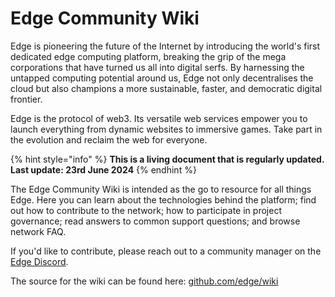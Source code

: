 # Edge Community Wiki

Edge is pioneering the future of the Internet by introducing the world's first dedicated edge computing platform, breaking the grip of the mega corporations that have turned us all into digital serfs. By harnessing the untapped computing potential around us, Edge not only decentralises the cloud but also champions a more sustainable, faster, and democratic digital frontier.

Edge is the protocol of web3. Its versatile web services empower you to launch everything from dynamic websites to immersive games. Take part in the evolution and reclaim the web for everyone.

{% hint style="info" %}
**This is a living document that is regularly updated. Last update: 23rd June 2024**
{% endhint %}

The Edge Community Wiki is intended as the go to resource for all things Edge. Here you can learn about the technologies behind the platform; find out how to contribute to the network; how to participate in project governance; read answers to common support questions; and browse network FAQ.

If you'd like to contribute, please reach out to a community manager on the [Edge Discord](https://discord.gg/edge-network).

The source for the wiki can be found here: [github.com/edge/wiki](https://github.com/edge/wiki)
